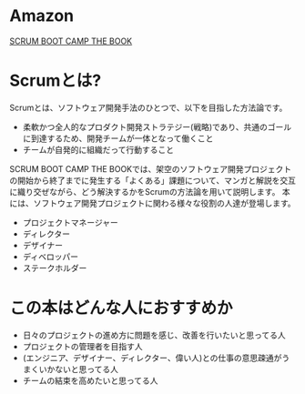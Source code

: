 # Amazon

[SCRUM BOOT CAMP THE BOOK](http://www.amazon.co.jp/SCRUM-BOOT-CAMP-THE-BOOK/dp/4798129712)

# Scrumとは?

Scrumとは、ソフトウェア開発手法のひとつで、以下を目指した方法論です。

- 柔軟かつ全人的なプロダクト開発ストラテジー(戦略)であり、共通のゴールに到達するため、開発チームが一体となって働くこと
- チームが自発的に組織だって行動すること

SCRUM BOOT CAMP THE BOOKでは、架空のソフトウェア開発プロジェクトの開始から終了までに発生する「よくある」課題について、マンガと解説を交互に織り交ぜながら、どう解決するかをScrumの方法論を用いて説明します。
本には、ソフトウェア開発プロジェクトに関わる様々な役割の人達が登場します。

- プロジェクトマネージャー
- ディレクター
- デザイナー
- ディベロッパー
- ステークホルダー

# この本はどんな人におすすめか

- 日々のプロジェクトの進め方に問題を感じ、改善を行いたいと思ってる人
- プロジェクトの管理者を目指す人
- (エンジニア、デザイナー、ディレクター、偉い人)との仕事の意思疎通がうまくいかないと思ってる人
- チームの結束を高めたいと思ってる人
